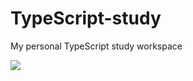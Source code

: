 # TypeScript-study

My personal TypeScript study workspace<br />

<img src="https://img.shields.io/badge/TypeScript-3178C6?style=flat-square&logo=typescript&logoColor=white">
